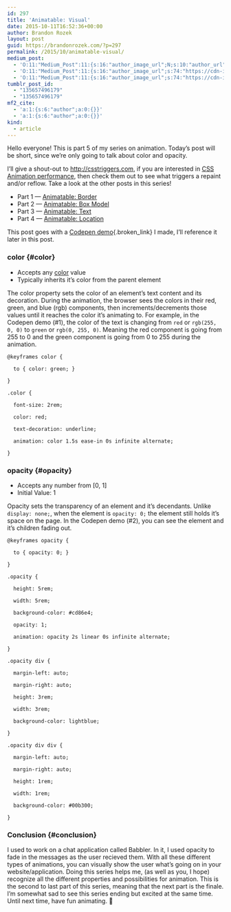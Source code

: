 ```yaml
---
id: 297
title: 'Animatable: Visual'
date: 2015-10-11T16:52:36+00:00
author: Brandon Rozek
layout: post
guid: https://brandonrozek.com/?p=297
permalink: /2015/10/animatable-visual/
medium_post:
  - 'O:11:"Medium_Post":11:{s:16:"author_image_url";N;s:10:"author_url";N;s:11:"byline_name";N;s:12:"byline_email";N;s:10:"cross_link";N;s:2:"id";N;s:21:"follower_notification";N;s:7:"license";N;s:14:"publication_id";N;s:6:"status";N;s:3:"url";N;}'
  - 'O:11:"Medium_Post":11:{s:16:"author_image_url";s:74:"https://cdn-images-1.medium.com/fit/c/200/200/1*dmbNkD5D-u45r44go_cf0g.png";s:10:"author_url";s:32:"https://medium.com/@brandonrozek";s:11:"byline_name";N;s:12:"byline_email";N;s:10:"cross_link";s:2:"no";s:2:"id";s:12:"c1119f67e27a";s:21:"follower_notification";s:2:"no";s:7:"license";s:19:"all-rights-reserved";s:14:"publication_id";s:2:"-1";s:6:"status";s:6:"public";s:3:"url";s:63:"https://medium.com/@brandonrozek/animatable-visual-c1119f67e27a";}'
  - 'O:11:"Medium_Post":11:{s:16:"author_image_url";s:74:"https://cdn-images-1.medium.com/fit/c/200/200/1*dmbNkD5D-u45r44go_cf0g.png";s:10:"author_url";s:32:"https://medium.com/@brandonrozek";s:11:"byline_name";N;s:12:"byline_email";N;s:10:"cross_link";s:2:"no";s:2:"id";s:12:"c1119f67e27a";s:21:"follower_notification";s:2:"no";s:7:"license";s:19:"all-rights-reserved";s:14:"publication_id";s:2:"-1";s:6:"status";s:6:"public";s:3:"url";s:63:"https://medium.com/@brandonrozek/animatable-visual-c1119f67e27a";}'
tumblr_post_id:
  - "135657496179"
  - "135657496179"
mf2_cite:
  - 'a:1:{s:6:"author";a:0:{}}'
  - 'a:1:{s:6:"author";a:0:{}}'
kind:
  - article
---
```

Hello everyone! This is part 5 of my series on animation. Today’s post will be short, since we’re only going to talk about color and opacity.

<!--more-->

I’ll give a shout-out to <http://csstriggers.com>, if you are interested in [CSS Animation performance](https://blogs.adobe.com/webplatform/2014/03/18/css-animations-and-transitions-performance/), then check them out to see what triggers a repaint and/or reflow. Take a look at the other posts in this series!

  * Part 1 — [Animatable: Border](https://brandonrozek.com/2015/05/animatable-border/)
  * Part 2 — [Animatable: Box Model](https://brandonrozek.com/2015/09/animatable-box-model/)
  * Part 3 — [Animatable: Text](https://brandonrozek.com/2015/10/animatable-text/)
  * Part 4 — [Animatable: Location](https://brandonrozek.com/2015/10/animatable-location/)

This post goes with a [Codepen demo](http://codepen.io/brandonrozek/full/rOzeyO/){.broken_link} I made, I’ll reference it later in this post.

### <a href="#color" name="color"></a>color {#color}

  * Accepts any [color](https://developer.mozilla.org/en-US/docs/Web/CSS/color_value) value
  * Typically inherits it&#8217;s color from the parent element

The color property sets the color of an element’s text content and its decoration. During the animation, the browser sees the colors in their red, green, and blue (rgb) components, then increments/decrements those values until it reaches the color it’s animating to. For example, in the Codepen demo (#1), the color of the text is changing from <code class="language-css">red</code> or <code class="language-css">rgb(255, 0, 0)</code> to <code class="language-css">green</code> or <code class="language-css">rgb(0, 255, 0)</code>. Meaning the red component is going from 255 to 0 and the green component is going from 0 to 255 during the animation.

<pre><code class="language-css">@keyframes color {

  to { color: green; }

}

.color {

  font-size: 2rem;

  color: red;

  text-decoration: underline;

  animation: color 1.5s ease-in 0s infinite alternate;

}
</code></pre>

### <a href="#opacity" name="opacity"></a>opacity {#opacity}

  * Accepts any number from [0, 1]
  * Initial Value: 1

Opacity sets the transparency of an element and it’s decendants. Unlike <code class="language-css">display: none;</code>, when the element is <code class="language-css">opacity: 0;</code> the element still holds it’s space on the page. In the Codepen demo (#2), you can see the element and it’s children fading out.

<pre><code class="language-css">@keyframes opacity {

  to { opacity: 0; }

}

.opacity {

  height: 5rem;

  width: 5rem;

  background-color: #cd86e4;

  opacity: 1;

  animation: opacity 2s linear 0s infinite alternate;

}

.opacity div {

  margin-left: auto;

  margin-right: auto;

  height: 3rem;

  width: 3rem;

  background-color: lightblue;

}

.opacity div div {

  margin-left: auto;

  margin-right: auto;

  height: 1rem;

  width: 1rem;

  background-color: #00b300;

}
</code></pre>

### <a href="#conclusion" name="conclusion"></a>Conclusion {#conclusion}

I used to work on a chat application called Babbler. In it, I used opacity to fade in the messages as the user recieved them. With all these different types of animations, you can visually show the user what’s going on in your website/application. Doing this series helps me, (as well as you, I hope) recognize all the different properties and possibilities for animation. This is the second to last part of this series, meaning that the next part is the finale. I’m somewhat sad to see this series ending but excited at the same time. Until next time, have fun animating. 🙂